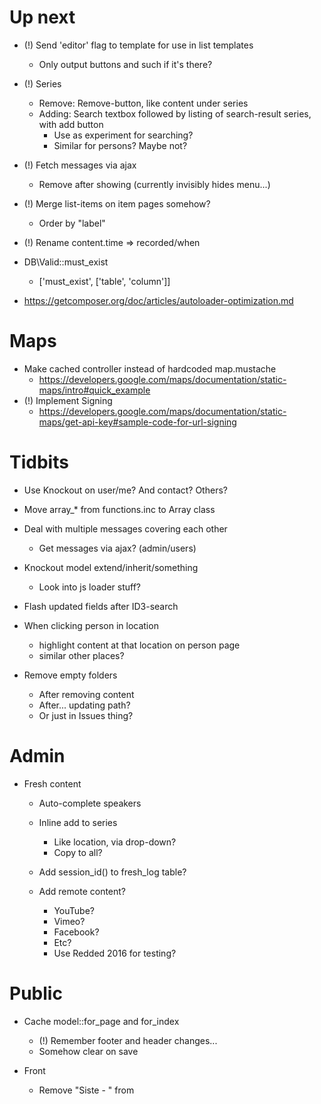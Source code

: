 Up next
===

- (!) Send 'editor' flag to template for use in list templates
	- Only output buttons and such if it's there?

- (!) Series
	- Remove: Remove-button, like content under series
	- Adding: Search textbox followed by listing of search-result series, with add button
		- Use as experiment for searching?
		- Similar for persons? Maybe not?

- (!) Fetch messages via ajax
	- Remove after showing (currently invisibly hides menu...)

- (!) Merge list-items on item pages somehow?
	- Order by "label"

- (!) Rename content.time => recorded/when

- DB\Valid::must_exist
	- ['must_exist', ['table', 'column']]

- https://getcomposer.org/doc/articles/autoloader-optimization.md

Maps
===
- Make cached controller instead of hardcoded map.mustache
	- https://developers.google.com/maps/documentation/static-maps/intro#quick_example
- (!) Implement Signing
	- https://developers.google.com/maps/documentation/static-maps/get-api-key#sample-code-for-url-signing


Tidbits
===

- Use Knockout on user/me? And contact? Others?

- Move array_* from functions.inc to Array class

- Deal with multiple messages covering each other
	- Get messages via ajax? (admin/users)
	
- Knockout model extend/inherit/something
	- Look into js loader stuff?

- Flash updated fields after ID3-search

- When clicking person in location
	- highlight content at that location on person page
	- similar other places?

- Remove empty folders
	- After removing content
	- After... updating path?
	- Or just in Issues thing?



Admin
===

- Fresh content
	- Auto-complete speakers
	- Inline add to series
		- Like location, via drop-down?
		- Copy to all?	

	- Add session_id() to fresh_log table?

	- Add remote content?
		- YouTube?
		- Vimeo?
		- Facebook?
		- Etc?
		- Use Redded 2016 for testing?



Public
===

- Cache model::for_page and for_index
	- (!) Remember footer and header changes...
	- Somehow clear on save

- Front
	- Remove "Siste - " from <title>
	- Searchbar on top
		- Search for both content and series?
		- Result replaces latest content
	- Latest content
		- Fetch more link/button


- (!) Show content length AND speaker
	- How to get smoothly in person/series/location listings?


- Content
		- Add files (select from new)
		- Add to / Remove from series
	- Choose large/medium/small by comparing bitrate of same type

- File
	- Generate name from content
		- "Speaker - Title (time, etc.?)"

- RSS Feed
	- Latest content (created)
	- Latest sermon (recorded)
	- Series
	- Person?


- Search
	- In titles and descriptions?
	- Include speakers and series?
		- Like iMDB: Speakers, Series, Content (hide empty sections)
	- Full text index?
		- http://stackoverflow.com/a/11144591/39321

- Embedding and Sharing
	- Embed
		- Player for series/content/file?
	- Sharing
		- Facebook meta-data

- Sitemap.xml
	- Post to engines

- Time?
	- List by year/month
	- Choose between created/recorded



Profile?
===

- Add timestamps
	- Created timestamp
	- Verified timestamp
		- Set on email verification
		- Delete accounts not verified? (where !verified and created vs now())
- Add last_login / login_log?
- MyFavorites? (favorite_series_id =>)
- MySeries? (series.owner != null)



RelationalSql extends Sql
===

- (?) Add() / Remove()
	- Add dirty rel for save
- (?) Save()
	- Currently handled manually in models...
- (?) Load with()
	- Group by?
	- key:foo?
	- stream with yield and manual pdo "fetcher"?
	- Query()->stream(...$with)
		- implode(', ', map($rel_columns, (c) => "$rel.$c AS :$rel:$c"))
			- Or just use $self.$c and $rel.$c?
		- Load/Handle relationships?
			- If class is RelationalSql

